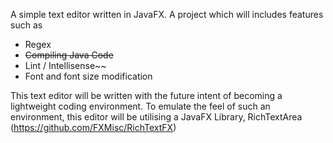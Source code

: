 A simple text editor written in JavaFX. A project which will includes features such as 

- Regex
- ~~Compiling Java Code~~
- Lint / Intellisense~~
- Font and font size modification
	
This text editor will be written with the future intent of becoming a lightweight coding environment. To emulate the feel of such an environment, this editor will be utilising a JavaFX Library, RichTextArea (https://github.com/FXMisc/RichTextFX)
